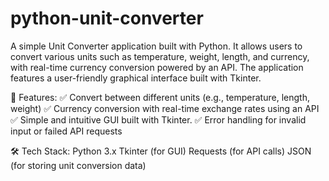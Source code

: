 # python-unit-converter
A simple Unit Converter application built with Python. It allows users to convert various units such as temperature, weight, length, and currency, with real-time currency conversion powered by an API.
The application features a user-friendly graphical interface built with Tkinter.

🚀 Features:
✅ Convert between different units (e.g., temperature, length, weight)
✅ Currency conversion with real-time exchange rates using an API
✅ Simple and intuitive GUI built with Tkinter.
✅ Error handling for invalid input or failed API requests

🛠️ Tech Stack:
Python 3.x
Tkinter (for GUI)
Requests (for API calls)
JSON (for storing unit conversion data)

